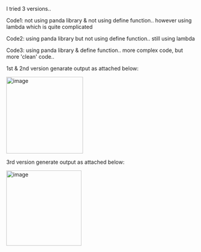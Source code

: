 I tried 3 versions..

Code1: not using panda library & not using define function.. however using lambda which is quite complicated

Code2: using panda library but not using define function.. still using lambda

Code3: using panda library & define function.. more complex code, but more 'clean' code.. 

1st & 2nd version genarate output as attached below:

<img width="203" alt="image" src="https://github.com/user-attachments/assets/f168bb07-079b-415b-bf84-252317494f85" />



3rd version generate output as attached below:

<img width="199" alt="image" src="https://github.com/user-attachments/assets/bcabf90e-1152-43c0-8f77-9b36c7df883b" />
